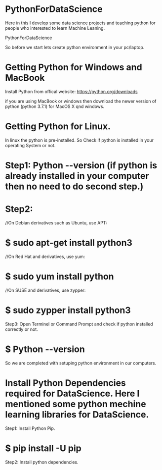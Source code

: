 # PythonForDataScience
Here in this I develop some data science projects and teaching python for people who interested to learn Machine Leaning.

PythonForDataScience

So before we start lets create python environment in your pc/laptop.

# Getting Python for Windows and MacBook

Install Python from offical website: https://python.org/downloads

if you are using MacBook or windows  then download the newer version of  python (python 3.7.1) for MacOS X qnd windows.

# Getting Python for Linux.

In linux the python is pre-installed. So Check if python is installed in your operating System or not.

# Step1: Python --version (if python is already installed in your computer then no need to do second step.)

# Step2: 

//On Debian derivatives such as Ubuntu, use APT:

# $ sudo apt-get install python3

//On Red Hat and derivatives, use yum:

# $ sudo yum install python 

//On SUSE and derivatives, use zypper:

# $ sudo zypper install python3

Step3: Open Terminel or Command Prompt and check if python installed correctly or not.

# $ Python --version

So we are completed with setuping python environment in our computers.

# Install Python Dependencies required for DataScience. Here I mentioned some python mechine learning libraries for DataScience.

Step1: Install Python Pip.

# $ pip install -U pip

Step2: Install python dependencies.

